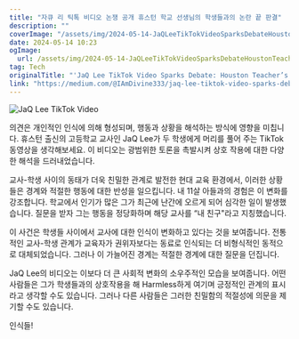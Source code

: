 ```yaml
---
title: "자큐 리 틱톡 비디오 논쟁 공개 휴스턴 학교 선생님의 학생들과의 논란 끝 판결"
description: ""
coverImage: "/assets/img/2024-05-14-JaQLeeTikTokVideoSparksDebateHoustonTeachersControversialInteractionwithStudents_0.png"
date: 2024-05-14 10:23
ogImage: 
  url: /assets/img/2024-05-14-JaQLeeTikTokVideoSparksDebateHoustonTeachersControversialInteractionwithStudents_0.png
tag: Tech
originalTitle: "'JaQ Lee TikTok Video Sparks Debate: Houston Teacher’s Controversial Interaction with Students'"
link: "https://medium.com/@IAmDivine333/jaq-lee-tiktok-video-sparks-debate-houston-teachers-controversial-interaction-with-students-d5f77599c89c"
---
```



![JaQ Lee TikTok Video](/assets/img/2024-05-14-JaQLeeTikTokVideoSparksDebateHoustonTeachersControversialInteractionwithStudents_0.png)

의견은 개인적인 인식에 의해 형성되며, 행동과 상황을 해석하는 방식에 영향을 미칩니다. 휴스턴 출신의 고등학교 교사인 JaQ Lee가 두 학생에게 머리를 풀어 주는 TikTok 동영상을 생각해보세요. 이 비디오는 광범위한 토론을 촉발시켜 상호 작용에 대한 다양한 해석을 드러내었습니다.

교사-학생 사이의 동태가 더욱 친밀한 관계로 발전한 현대 교육 환경에서, 이러한 상황들은 경계와 적절한 행동에 대한 반성을 일으킵니다. 내 11살 아들과의 경험은 이 변화를 강조합니다. 학교에서 인기가 많은 그가 최근에 난간에 오르게 되어 심각한 일이 발생했습니다. 질문을 받자 그는 행동을 정당화하며 해당 교사를 “내 친구"라고 지칭했습니다.

이 사건은 학생들 사이에서 교사에 대한 인식이 변화하고 있다는 것을 보여줍니다. 전통적인 교사-학생 관계가 교육자가 권위자보다는 동료로 인식되는 더 비형식적인 동적으로 대체되었습니다. 그러나 이 가늘어진 경계는 적절한 경계에 대한 질문을 던집니다.



JaQ Lee의 비디오는 이보다 더 큰 사회적 변화의 소우주적인 모습을 보여줍니다. 어떤 사람들은 그가 학생들과의 상호작용을 해 Harmless하게 여기며 긍정적인 관계의 표시라고 생각할 수도 있습니다. 그러나 다른 사람들은 그러한 친밀함의 적절성에 의문을 제기할 수도 있습니다.

인식들!